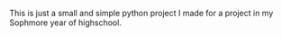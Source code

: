 This is just a small and simple python project I made for a project in my Sophmore year of highschool.
